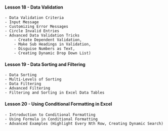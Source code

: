 

#### Lesson 18 - Data Validation

    - Data Validation Criteria
    - Input Message
    - Customizing Error Messages
    - Circle Invalid Entries
    - Advanced Data Validation Tricks 
        - Create Dependent Validation, 
        - Make Sub Headings in Validation, 
        - Disguise Numbers as Text, 
        - Creating Dynamic Drop Down List)


#### Lesson 19 - Data Sorting and Filtering

    - Data Sorting
    - Multi-Levels of Sorting
    - Data Filtering
    - Advanced Filtering
    - Filtering and Sorting in Excel Data Tables


#### Lesson 20 - Using Conditional Formatting in Excel

    - Introduction to Conditional Formatting
    - Using Formula in Conditional Formatting
    - Advanced Examples (Highlight Every Nth Row, Creating Dynamic Search)
